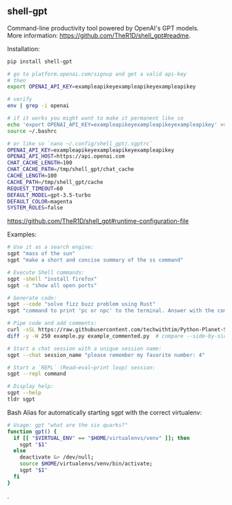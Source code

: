 ## shell-gpt

Command-line productivity tool powered by OpenAI's GPT models.  
More information: https://github.com/TheR1D/shell_gpt#readme.  

Installation:
```bash
pip install shell-gpt

# go to platform.openai.com/signup and get a valid api-key
# then
export OPENAI_API_KEY=exampleapikeyexampleapikeyexampleapikey

# verify
env | grep -i openai

# if it works you might want to make it permanent like so
echo 'export OPENAI_API_KEY=exampleapikeyexampleapikeyexampleapikey' >> ~/.bashrc
source ~/.bashrc

# or like so `nano ~/.config/shell_gpt/.sgptrc`
OPENAI_API_KEY=exampleapikeyexampleapikeyexampleapikey
OPENAI_API_HOST=https://api.openai.com
CHAT_CACHE_LENGTH=100
CHAT_CACHE_PATH=/tmp/shell_gpt/chat_cache
CACHE_LENGTH=100
CACHE_PATH=/tmp/shell_gpt/cache
REQUEST_TIMEOUT=60
DEFAULT_MODEL=gpt-3.5-turbo
DEFAULT_COLOR=magenta
SYSTEM_ROLES=false
```
https://github.com/TheR1D/shell_gpt#runtime-configuration-file  

Examples:
```bash
# Use it as a search engine:
sgpt "mass of the sun"
sgpt "make a short and concise summary of the ss command"

# Execute Shell commands:
sgpt -shell "install firefox"
sgpt -s "show all open ports"

# Generate code:
sgpt --code "solve fizz buzz problem using Rust"
sgpt "command to print 'pc or npc' to the terminal. Answer with the command only"

# Pipe code and add comments:
curl -sSL https://raw.githubusercontent.com/techwithtim/Python-Planet-Simulation/main/tutorial.py | tee example.py | python -m sgpt --code "Explain what my code does in a single comment and also generate comments for each line of my code" > example_commented.py
diff -y -W 250 example.py example_commented.py  # compare --side-by-side

# Start a chat session with a unique session name:
sgpt --chat session_name "please remember my favorite number: 4"

# Start a `REPL` (Read–eval–print loop) session:
sgpt --repl command

# Display help:
sgpt --help
tldr sgpt
```

Bash Alias for automatically starting sgpt with the correct virtualenv:
```bash
# Usage: gpt "what are the six quarks?"
function gpt() {
  if [[ "$VIRTUAL_ENV" == "$HOME/virtualenvs/venv" ]]; then
    sgpt "$1"
  else
    deactivate &> /dev/null;
    source $HOME/virtualenvs/venv/bin/activate;
    sgpt "$1"
  fi
}
```
.
